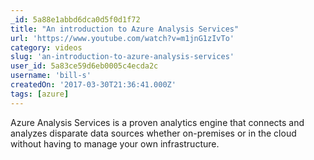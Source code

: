 ```yaml
---
_id: 5a88e1abbd6dca0d5f0d1f72
title: "An introduction to Azure Analysis Services"
url: 'https://www.youtube.com/watch?v=m1jnG1zIvTo'
category: videos
slug: 'an-introduction-to-azure-analysis-services'
user_id: 5a83ce59d6eb0005c4ecda2c
username: 'bill-s'
createdOn: '2017-03-30T21:36:41.000Z'
tags: [azure]
---
```


Azure Analysis Services is a proven analytics engine that connects and analyzes disparate data sources whether on-premises or in the cloud without having to manage your own infrastructure.
